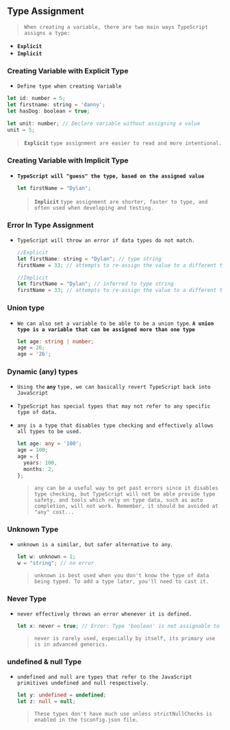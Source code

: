 ## Type Assignment

> `When creating a variable, there are two main ways TypeScript assigns a type:`

- **`Explicit`**
- **`Implicit`**



### Creating  Variable with Explicit Type

- `Define type when creating Variable`

```js
let id: number = 5;
let firstname: string = 'danny';
let hasDog: boolean = true;

let unit: number; // Declare variable without assigning a value
unit = 5;
```

> **`Explicit`** `type assignment are easier to read and more intentional.`



### Creating  Variable with Implicit Type

- **`TypeScript will "guess" the type, based on the assigned value`**

  ```js
  let firstName = "Dylan";
  ```

  > **`Implicit`** `type assignment are shorter, faster to type, and often used when developing and testing.`



### Error In Type Assignment

- `TypeScript will throw an error if data types do not match.`

  ```js
  //Explicit
  let firstName: string = "Dylan"; // type string
  firstName = 33; // attempts to re-assign the value to a different type
  
  //Implicit
  let firstName = "Dylan"; // inferred to type string
  firstName = 33; // attempts to re-assign the value to a different typ
  ```

  



### Union type

- `We can also set a variable to be able to be a union type`. **`A union type is a variable that can be assigned more than one type`**

  ```ts
  let age: string | number;
  age = 26;
  age = '26';
  ```

  



### Dynamic (any) types

- `Using the` **`any`** `type, we can basically revert TypeScript back into JavaScript`

- `TypeScript has special types that may not refer to any specific type of data.`

- `any is a type that disables type checking and effectively allows all types to be used.`

  ```ts
  let age: any = '100';
  age = 100;
  age = {
    years: 100,
    months: 2,
  };
  ```

  > `any can be a useful way to get past errors since it disables type checking, but TypeScript will not be able provide type safety, and tools which rely on type data, such as auto completion, will not work. Remember, it should be avoided at "any" cost...`





### Unknown Type

- `unknown is a similar, but safer alternative to any`.

  ```js
  let w: unknown = 1;
  w = "string"; // no error
  ```

  > `unknown is best used when you don't know the type of data being typed. To add a type later, you'll need to cast it.`





### Never Type

- `never effectively throws an error whenever it is defined.`

  ```js
  let x: never = true; // Error: Type 'boolean' is not assignable to type 'never'.
  ```

  > `never is rarely used, especially by itself, its primary use is in advanced generics.`



### undefined & null Type

- `undefined and null are types that refer to the JavaScript primitives undefined and null respectively.`

  ```ts
  let y: undefined = undefined;
  let z: null = null;
  ```

  > `These types don't have much use unless strictNullChecks is enabled in the tsconfig.json file.`

  

  

  

